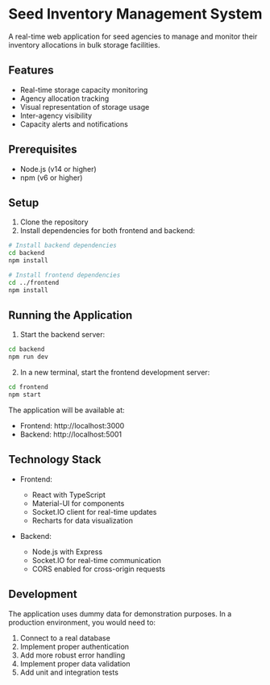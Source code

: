 # Seed Inventory Management System

A real-time web application for seed agencies to manage and monitor their inventory allocations in bulk storage facilities.

## Features

- Real-time storage capacity monitoring
- Agency allocation tracking
- Visual representation of storage usage
- Inter-agency visibility
- Capacity alerts and notifications

## Prerequisites

- Node.js (v14 or higher)
- npm (v6 or higher)

## Setup

1. Clone the repository
2. Install dependencies for both frontend and backend:

```bash
# Install backend dependencies
cd backend
npm install

# Install frontend dependencies
cd ../frontend
npm install
```

## Running the Application

1. Start the backend server:

```bash
cd backend
npm run dev
```

2. In a new terminal, start the frontend development server:

```bash
cd frontend
npm start
```

The application will be available at:
- Frontend: http://localhost:3000
- Backend: http://localhost:5001

## Technology Stack

- Frontend:
  - React with TypeScript
  - Material-UI for components
  - Socket.IO client for real-time updates
  - Recharts for data visualization

- Backend:
  - Node.js with Express
  - Socket.IO for real-time communication
  - CORS enabled for cross-origin requests

## Development

The application uses dummy data for demonstration purposes. In a production environment, you would need to:

1. Connect to a real database
2. Implement proper authentication
3. Add more robust error handling
4. Implement proper data validation
5. Add unit and integration tests 